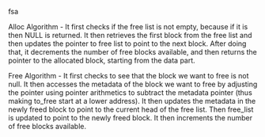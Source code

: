 fsa

Alloc Algorithm -
It first checks if the free list is not empty, because if it is then NULL is returned. 
It then retrieves the first block from the free list and then updates the pointer to free list to point to the next block. After doing that, it decrements the number of free blocks available, and then returns the pointer to the allocated block, starting from the data part.

Free Algorithm - 
It first checks to see that the block we want to free is not null. It then accesses the metadata of the block we want to free by adjusting the pointer using pointer arithmetics to subtract the metadata pointer (thus making to_free start at a lower address). It then updates the metadata in the newly freed block to point to the current head of the free list. Then free_list is updated to point to the newly freed block. It then increments the number of free blocks available.
